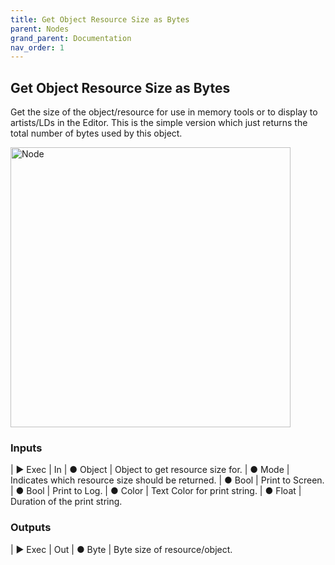 ```yaml
---
title: Get Object Resource Size as Bytes
parent: Nodes
grand_parent: Documentation
nav_order: 1
---
```


## Get Object Resource Size as Bytes

Get the size of the object/resource for use in memory tools or to display to artists/LDs in the Editor.
This is the simple version which just returns the total number of bytes used by this object.

<img src="https://cdn.discordapp.com/attachments/959186212046909551/959188568385921076/unknown.png" alt="Node" width="448"/>

### Inputs

| ▶ Exec | In
| ● Object | Object to get resource size for.
| ● Mode | Indicates which resource size should be returned.
| ● Bool | Print to Screen.
| ● Bool | Print to Log.
| ● Color | Text Color for print string.
| ● Float | Duration of the print string.

### Outputs

| ▶ Exec | Out
| ● Byte | Byte size of resource/object.
